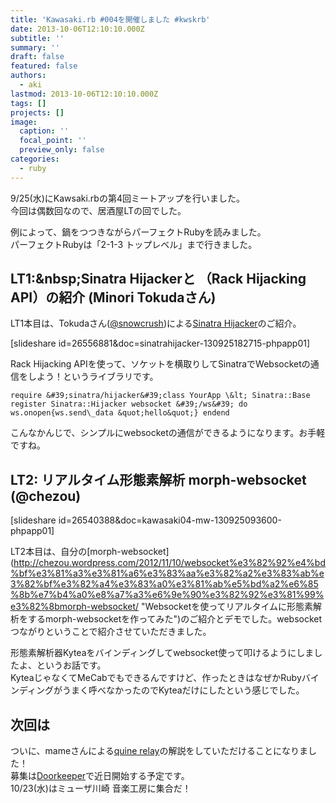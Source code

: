 ```yaml
---
title: 'Kawasaki.rb #004を開催しました #kwskrb'
date: 2013-10-06T12:10:10.000Z
subtitle: ''
summary: ''
draft: false
featured: false
authors:
  - aki
lastmod: 2013-10-06T12:10:10.000Z
tags: []
projects: []
image:
  caption: ''
  focal_point: ''
  preview_only: false
categories:
  - ruby
---
```

9/25(水)にKawsaki.rbの第4回ミートアップを行いました。  
今回は偶数回なので、居酒屋LTの回でした。

例によって、鍋をつつきながらパーフェクトRubyを読みました。  
パーフェクトRubyは「2-1-3 トップレベル」まで行きました。

## LT1:&amp;nbsp;Sinatra Hijackerと （Rack Hijacking API）の紹介 (Minori Tokudaさん)
LT1本目は、Tokudaさん([@snowcrush](https://twitter.com/snowcrush))による[Sinatra Hijacker](https://github.com/minoritea/sinatra-hijacker)のご紹介。

[slideshare id=26556881&amp;doc=sinatrahijacker-130925182715-phpapp01]

Rack Hijacking APIを使って、ソケットを横取りしてSinatraでWebsocketの通信をしよう！というライブラリです。

    require &#39;sinatra/hijacker&#39;class YourApp \&lt; Sinatra::Base register Sinatra::Hijacker websocket &#39;/ws&#39; do ws.onopen{ws.send\_data &quot;hello&quot;} endend

こんなかんじで、シンプルにwebsocketの通信ができるようになります。お手軽ですね。

## LT2: リアルタイム形態素解析 morph-websocket (@chezou)
[slideshare id=26540388&amp;doc=kawasaki04-mw-130925093600-phpapp01]

LT2本目は、自分の[morph-websocket](http://chezou.wordpress.com/2012/11/10/websocket%e3%82%92%e4%bd%bf%e3%81%a3%e3%81%a6%e3%83%aa%e3%82%a2%e3%83%ab%e3%82%bf%e3%82%a4%e3%83%a0%e3%81%ab%e5%bd%a2%e6%85%8b%e7%b4%a0%e8%a7%a3%e6%9e%90%e3%82%92%e3%81%99%e3%82%8bmorph-websocket/ &quot;Websocketを使ってリアルタイムに形態素解析をするmorph-websocketを作ってみた&quot;)のご紹介とデモでした。websocketつながりということで紹介させていただきました。

形態素解析器Kyteaをバインディングしてwebsocket使って叩けるようにしましたよ、というお話です。  
KyteaじゃなくてMeCabでもできるんですけど、作ったときはなぜかRubyバインディングがうまく呼べなかったのでKyteaだけにしたという感じでした。

## 次回は
ついに、mameさんによる[quine relay](https://github.com/mame/quine-relay)の解説をしていただけることになりました！  
募集は[Doorkeeper](http://kawasakirb.doorkeeper.jp/)で近日開始する予定です。  
10/23(水)はミューザ川崎 音楽工房に集合だ！
